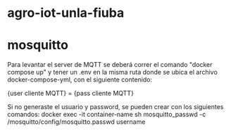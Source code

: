 # agro-iot-unla-fiuba

# mosquitto

Para levantar el server de MQTT se deberá correr el comando "docker compose up" y tener un .env en la misma ruta donde se ubica el archivo docker-compose-yml, con el siguiente contenido:

{user cliente MQTT} = {pass cliente MQTT}

Si no generaste el usuario y password, se pueden crear con los siguientes comandos:
docker exec -it container-name sh
mosquitto_passwd -c /mosquitto/config/mosquitto.passwd username